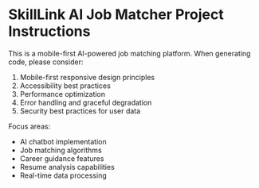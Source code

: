 <!-- Use this file to provide workspace-specific custom instructions to Copilot. For more details, visit https://code.visualstudio.com/docs/copilot/copilot-customization#_use-a-githubcopilotinstructionsmd-file -->

# SkillLink AI Job Matcher Project Instructions

This is a mobile-first AI-powered job matching platform. When generating code, please consider:

1. Mobile-first responsive design principles
2. Accessibility best practices
3. Performance optimization
4. Error handling and graceful degradation
5. Security best practices for user data

Focus areas:
- AI chatbot implementation
- Job matching algorithms
- Career guidance features
- Resume analysis capabilities
- Real-time data processing
